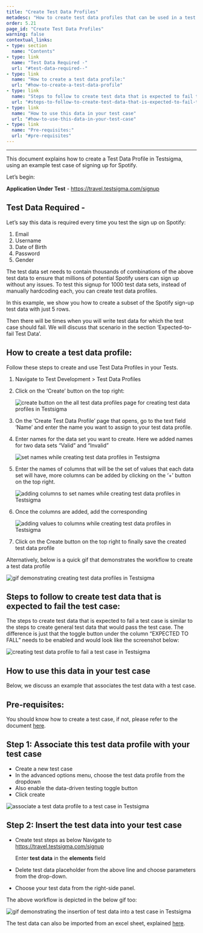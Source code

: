 ```yaml
---
title: "Create Test Data Profiles"
metadesc: "How to create test data profiles that can be used in a test case in Testsigma."
order: 5.21
page_id: "Create Test Data Profiles"
warning: false
contextual_links:
- type: section
  name: "Contents"
- type: link
  name: "Test Data Required -"
  url: "#test-data-required--"
- type: link
  name: "How to create a test data profile:"
  url: "#how-to-create-a-test-data-profile"
- type: link
  name: "Steps to follow to create test data that is expected to fail the test case:"
  url: "#steps-to-follow-to-create-test-data-that-is-expected-to-fail-the-test-case"
- type: link
  name: "How to use this data in your test case"
  url: "#how-to-use-this-data-in-your-test-case"
- type: link
  name: "Pre-requisites:"
  url: "#pre-requisites"
---
```

---

This document explains how to create a Test Data Profile in Testsigma, using an example test case of signing up for Spotify. 

Let’s begin:

**Application Under Test** - https://travel.testsigma.com/signup

## **Test Data Required -**

Let’s say this data is required every time you test the sign up on Spotify:
1. Email
2. Username
3. Date of Birth
4. Password
5. Gender

The test data set needs to contain thousands of combinations of the above test data to ensure that millions of potential Spotify users can sign up without any issues. To test this signup for 1000 test data sets, instead of manually hardcoding each, you can create test data profiles.

In this example, we show you how to create a subset of the Spotify sign-up test data with just 5 rows. 

Then there will be times when you will write test data for which the test case should fail. We will discuss that scenario in the section ‘Expected-to-fail Test Data’.

## **How to create a test data profile:**

Follow these steps to create and use Test Data Profiles in your Tests.

1. Navigate to Test Development > Test Data Profiles
2. Click on the ‘Create’ button on the top right:

    ![create button on the all test data profiles page for creating test data profiles in Testsigma](https://docs.testsigma.com/images/create-data-profiles/all-test-data-profiles-creating-create-button.png)

3. On the ‘Create Test Data Profile’  page that opens, go to the text field ‘Name’ and enter the name you want to assign to your test data profile.
4. Enter names for the data set you want to create. Here we added names  for two data sets “Valid” and “Invalid”

    ![set names while creating test data profiles in Testsigma](https://docs.testsigma.com/images/create-data-profiles/creating-test-data-profiles-set-name.png)

5. Enter the names of columns that will be the set of values that each data set will have, more columns can be added by clicking on the ‘+’ button on the top right.

    ![adding columns to set names while creating test data profiles in Testsigma](https://docs.testsigma.com/images/create-data-profiles/creating-test-data-profiles-adding-columns.png)

  
6. Once the columns are added, add the corresponding

    ![adding values to columns while creating test data profiles in Testsigma](https://docs.testsigma.com/images/create-data-profiles/creating-test-data-profiles-adding-values-to-columns.png)

7. Click on the Create button on the top right to finally save the created test data profile

Alternatively, below is a quick gif that demonstrates the workflow to create a test data profile

   ![gif demonstrating creating test data profiles in Testsigma](https://docs.testsigma.com/images/create-data-profiles/creating-test-data-profiles-gif.gif)

## **Steps to follow to create test data that is expected to fail the test case:**
The steps to create test data that is expected to fail a test case is similar to the steps to create general test data that would pass the test case. The difference is just that the toggle button under the column “EXPECTED TO FALL” needs to be enabled and would look like the screenshot below:

   ![creating test data profile to fail a test case in Testsigma](https://docs.testsigma.com/images/test-data/creating-test-data-profile-to-fail-test-case.png)


## **How to use this data in your test case**
Below, we discuss an example that associates the test data with a test case. 

## **Pre-requisites:**


You should know how to create a test case, if not, please refer to the document [here](https://testsigma.com/docs/test-cases/manage/add-edit-delete/).

## Step 1: Associate this test data profile with your test case

* Create a new test case
* In the advanced options menu, choose the test data profile from the dropdown
* Also enable the data-driven testing toggle button
* Click create

![associate a test data profile to a test case in Testsigma](https://docs.testsigma.com/images/test-data/associate-test-data-profile-to-test-case.gif)

## Step 2: Insert the test data into your test case
* Create test steps as below 
Navigate to https://travel.testsigma.com/signup

  Enter **test data** in the **elements** field

* Delete test data placeholder from the above line and choose parameters from the drop-down. 

* Choose your test data from the right-side panel.

The above workflow is depicted in the below gif too:

   ![gif demonstrating the insertion of test data into a test case in Testsigma](https://docs.testsigma.com/images/test-data/insert-test-data-to-test-case.gif)

The test data can also be imported from an excel sheet, explained [here](https://testsigma.com/docs/test-data/import-data-profiles/).



